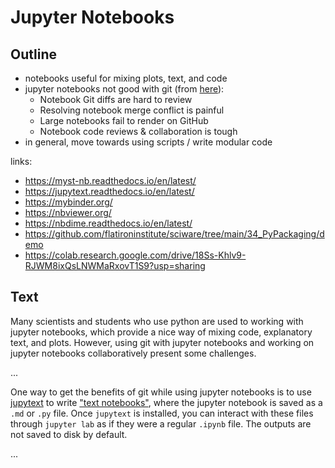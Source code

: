 # Jupyter Notebooks

## Outline
- notebooks useful for mixing plots, text, and code
- jupyter notebooks not good with git (from [here](https://www.reviewnb.com/git-jupyter-notebook-ultimate-guide)):
    - Notebook Git diffs are hard to review 
    - Resolving notebook merge conflict is painful
    - Large notebooks fail to render on GitHub 
    - Notebook code reviews & collaboration is tough
- in general, move towards using scripts / write modular code

links:
- https://myst-nb.readthedocs.io/en/latest/
- https://jupytext.readthedocs.io/en/latest/
- https://mybinder.org/
- https://nbviewer.org/
- https://nbdime.readthedocs.io/en/latest/
- https://github.com/flatironinstitute/sciware/tree/main/34_PyPackaging/demo
- https://colab.research.google.com/drive/18Ss-Khlv9-RJWM8ixQsLNWMaRxovT1S9?usp=sharing

## Text

Many scientists and students who use python are used to working with jupyter notebooks, which provide a nice way of mixing code, explanatory text, and plots. However, using git with jupyter notebooks and working on jupyter notebooks collaboratively present some challenges.

...

One way to get the benefits of git while using jupyter notebooks is to use [jupytext](https://jupytext.readthedocs.io/en/latest/) to write ["text notebooks"](https://jupytext.readthedocs.io/en/latest/text-notebooks.html), where the jupyter notebook is saved as a `.md` or `.py` file. Once `jupytext` is installed, you can interact with these files through `jupyter lab` as if they were a regular `.ipynb` file. The outputs are not saved to disk by default.

...
